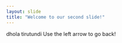 ```yaml
---
layout: slide
title: "Welcome to our second slide!"
---
```

dhola tirutundi
Use the left arrow to go back!
